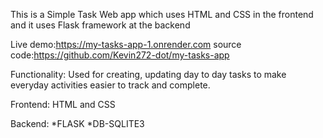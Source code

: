 This is a Simple Task Web app which uses HTML and CSS in the frontend and it uses Flask framework at the backend

Live demo:https://my-tasks-app-1.onrender.com
source code:https://github.com/Kevin272-dot/my-tasks-app

Functionality: Used for creating, updating day to day tasks to make everyday activities easier to track and complete.

Frontend:
HTML and CSS

Backend:
*FLASK
*DB-SQLITE3

